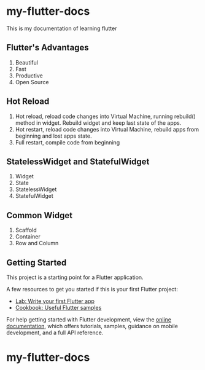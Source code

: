 # my-flutter-docs
This is my documentation of learning flutter

## Flutter's Advantages
1. Beautiful
2. Fast
3. Productive
4. Open Source

## Hot Reload
1. Hot reload, reload code changes into Virtual Machine, running rebuild() method in widget. Rebuild widget and keep last state of the apps. 
2. Hot restart, reload code changes into Virtual Machine, rebuild apps from beginning and lost apps state.
3. Full restart, compile code from beginning

## StatelessWidget and StatefulWidget
1. Widget
2. State
3. StatelessWidget
4. StatefulWidget

## Common Widget
1. Scaffold
2. Container
3. Row and Column

## Getting Started

This project is a starting point for a Flutter application.

A few resources to get you started if this is your first Flutter project:

- [Lab: Write your first Flutter app](https://docs.flutter.dev/get-started/codelab)
- [Cookbook: Useful Flutter samples](https://docs.flutter.dev/cookbook)

For help getting started with Flutter development, view the
[online documentation](https://docs.flutter.dev/), which offers tutorials,
samples, guidance on mobile development, and a full API reference.
# my-flutter-docs
